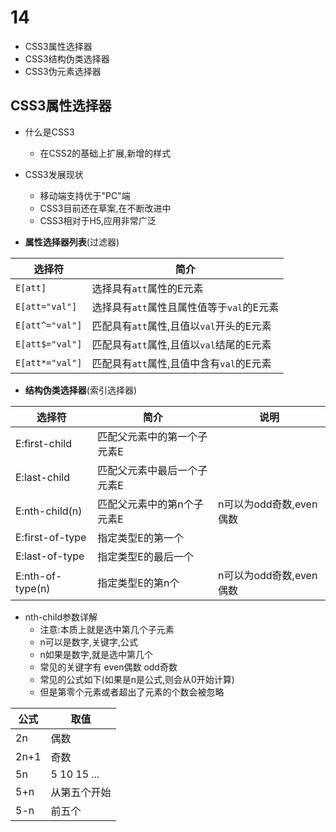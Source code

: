 # 14
+ CSS3属性选择器
+ CSS3结构伪类选择器
+ CSS3伪元素选择器

## CSS3属性选择器
+ 什么是CSS3
    + 在CSS2的基础上扩展,新增的样式
+ CSS3发展现状
    + 移动端支持优于"PC"端
    + CSS3目前还在草案,在不断改进中
    + CSS3相对于H5,应用非常广泛


+ **属性选择器列表**(过滤器)

|选择符|简介|
|-|-|
|`E[att]`|选择具有`att`属性的E元素|
|`E[att="val"]`|选择具有`att`属性且属性值等于`val`的E元素|
|`E[att^="val"]`|匹配具有`att`属性,且值以`val`开头的E元素|
|`E[att$="val"]`|匹配具有`att`属性,且值以`val`结尾的E元素|
|`E[att*="val"]`|匹配具有`att`属性,且值中含有`val`的E元素|

+ **结构伪类选择器**(索引选择器)

|选择符|简介|说明|
|-|-|-|
|E:first-child|匹配父元素中的第一个子元素E|
|E:last-child|匹配父元素中最后一个子元素E|
|E:nth-child(n)|匹配父元素中的第n个子元素E|n可以为odd奇数,even偶数|
|E:first-of-type|指定类型E的第一个|
|E:last-of-type|指定类型E的最后一个|
|E:nth-of-type(n)|指定类型E的第n个|n可以为odd奇数,even偶数|

+ nth-child参数详解
    + 注意:本质上就是选中第几个子元素
    + n可以是数字,关键字,公式
    + n如果是数字,就是选中第几个
    + 常见的关键字有 even偶数 odd奇数
    + 常见的公式如下(如果是n是公式,则会从0开始计算)
    + 但是第零个元素或者超出了元素的个数会被忽略

|公式|取值|
|-|-|
|2n|偶数
|2n+1|奇数
|5n|5 10 15 ...
|5+n|从第五个开始|
|5-n|前五个|

